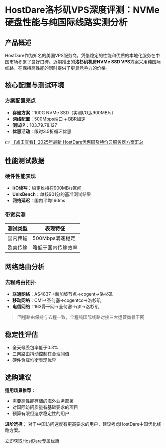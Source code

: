 # HostDare洛杉矶VPS深度评测：NVMe硬盘性能与纯国际线路实测分析

## 产品概述

HostDare作为知名的美国VPS服务商，凭借稳定的性能和优质的本地化服务在中国市场积累了良好口碑。近期推出的**洛杉矶机房NVMe SSD VPS**方案采用纯国际线路，在保持高性能的同时提供了更具竞争力的价格。

## 核心配置与测试环境

### 方案配置亮点
- **存储方案**：100G NVMe SSD（实测I/O达900MB/s）
- **网络配置**：500Mbps端口 + BBR加速
- **测试IP**：103.79.78.127
- **优惠活动**：限时3.5折循环优惠

👉 [【点击查看】2025年最新 HostDare优惠码及特价云服务器方案汇总](https://bit.ly/hostdare)

## 性能测试数据

### 硬件性能表现
- **I/O读写**：稳定维持在900MB/s区间
- **UnixBench**：单核901分的基准测试结果
- **网络延迟**：国内平均160ms

### 带宽实测
| 测试类型       | 表现特征               |
|----------------|------------------------|
| 国内传输       | 500Mbps满速稳定        |
| 欧美传输       | 略低于国内传输效率     |

## 网络路由分析

### 去程路由拓扑
- **联通网络**：AS4837→新加坡节点→cogent→洛杉矶
- **移动网络**：CMI→圣何塞→cogentco→洛杉矶  
- **电信网络**：163骨干网→圣何塞→gtt→洛杉矶

> 回程路由保持与去程一致，全程纯国际线路对接三大运营商骨干网

## 稳定性评估
- 全天候丢包率低于0.3%
- 三网路由抖动控制在合理阈值
- 硬件负载均衡表现优异

## 选购建议

**适用场景推荐**：
- 需要高性能存储的海外业务部署
- 对国际访问质量有基础要求的项目
- 预算有限但追求稳定性的用户

**进阶选择**：
对于中国访问速度有更高要求的用户，建议考虑HostDare中国优化线路方案。

[立即获取HostDare专属优惠](https://bit.ly/hostdare)